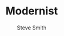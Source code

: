 ---
title: "Modernist"
github: https://github.com/orderedlist/modernist
demo: http://orderedlist.com/modernist/
author: Steve Smith
ssg:
  - Jekyll
cms:
  - No Cms
---